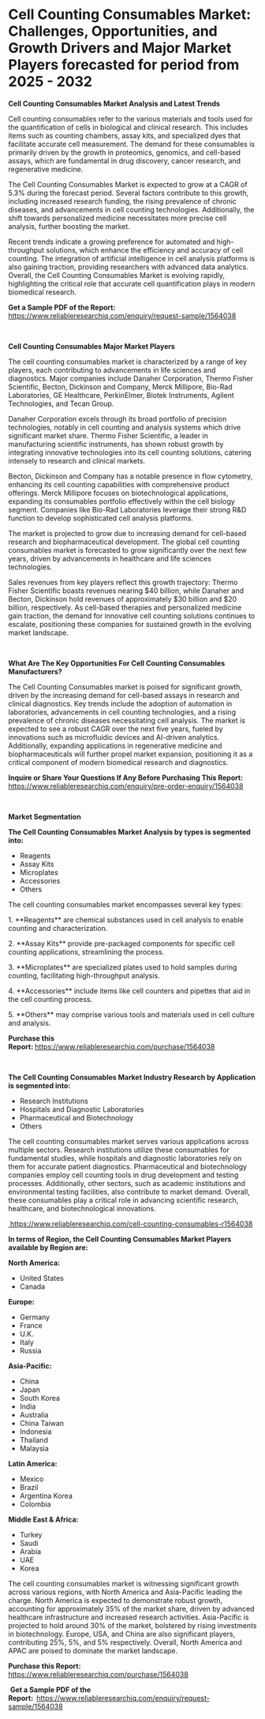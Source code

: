 <p><h1>Cell Counting Consumables Market: Challenges, Opportunities, and Growth Drivers and Major Market Players forecasted for period from 2025 - 2032</h1></p><p><strong>Cell Counting Consumables Market Analysis and Latest Trends</strong></p>
<p><p>Cell counting consumables refer to the various materials and tools used for the quantification of cells in biological and clinical research. This includes items such as counting chambers, assay kits, and specialized dyes that facilitate accurate cell measurement. The demand for these consumables is primarily driven by the growth in proteomics, genomics, and cell-based assays, which are fundamental in drug discovery, cancer research, and regenerative medicine.</p><p>The Cell Counting Consumables Market is expected to grow at a CAGR of 5.3% during the forecast period. Several factors contribute to this growth, including increased research funding, the rising prevalence of chronic diseases, and advancements in cell counting technologies. Additionally, the shift towards personalized medicine necessitates more precise cell analysis, further boosting the market.</p><p>Recent trends indicate a growing preference for automated and high-throughput solutions, which enhance the efficiency and accuracy of cell counting. The integration of artificial intelligence in cell analysis platforms is also gaining traction, providing researchers with advanced data analytics. Overall, the Cell Counting Consumables Market is evolving rapidly, highlighting the critical role that accurate cell quantification plays in modern biomedical research.</p></p>
<p><strong>Get a Sample PDF of the Report:&nbsp;</strong> <a href="https://www.reliableresearchiq.com/enquiry/request-sample/1564038?utm_campaign=2924&utm_medium=2&utm_source=Github&utm_content=ia&utm_term=14042025&utm_id=cell-counting-consumables">https://www.reliableresearchiq.com/enquiry/request-sample/1564038</a></p>
<p>&nbsp;</p>
<p><strong>Cell Counting Consumables Major Market Players</strong></p>
<p><p>The cell counting consumables market is characterized by a range of key players, each contributing to advancements in life sciences and diagnostics. Major companies include Danaher Corporation, Thermo Fisher Scientific, Becton, Dickinson and Company, Merck Millipore, Bio-Rad Laboratories, GE Healthcare, PerkinElmer, Biotek Instruments, Agilent Technologies, and Tecan Group.</p><p>Danaher Corporation excels through its broad portfolio of precision technologies, notably in cell counting and analysis systems which drive significant market share. Thermo Fisher Scientific, a leader in manufacturing scientific instruments, has shown robust growth by integrating innovative technologies into its cell counting solutions, catering intensely to research and clinical markets.</p><p>Becton, Dickinson and Company has a notable presence in flow cytometry, enhancing its cell counting capabilities with comprehensive product offerings. Merck Millipore focuses on biotechnological applications, expanding its consumables portfolio effectively within the cell biology segment. Companies like Bio-Rad Laboratories leverage their strong R&D function to develop sophisticated cell analysis platforms.</p><p>The market is projected to grow due to increasing demand for cell-based research and biopharmaceutical development. The global cell counting consumables market is forecasted to grow significantly over the next few years, driven by advancements in healthcare and life sciences technologies.</p><p>Sales revenues from key players reflect this growth trajectory: Thermo Fisher Scientific boasts revenues nearing $40 billion, while Danaher and Becton, Dickinson hold revenues of approximately $30 billion and $20 billion, respectively. As cell-based therapies and personalized medicine gain traction, the demand for innovative cell counting solutions continues to escalate, positioning these companies for sustained growth in the evolving market landscape.</p></p>
<p>&nbsp;</p>
<p><strong>What Are The Key Opportunities For Cell Counting Consumables Manufacturers?</strong></p>
<p><p>The Cell Counting Consumables market is poised for significant growth, driven by the increasing demand for cell-based assays in research and clinical diagnostics. Key trends include the adoption of automation in laboratories, advancements in cell counting technologies, and a rising prevalence of chronic diseases necessitating cell analysis. The market is expected to see a robust CAGR over the next five years, fueled by innovations such as microfluidic devices and AI-driven analytics. Additionally, expanding applications in regenerative medicine and biopharmaceuticals will further propel market expansion, positioning it as a critical component of modern biomedical research and diagnostics.</p></p>
<p><strong>Inquire or Share Your Questions If Any Before Purchasing This Report:</strong> <a href="https://www.reliableresearchiq.com/enquiry/pre-order-enquiry/1564038?utm_campaign=2924&utm_medium=2&utm_source=Github&utm_content=ia&utm_term=14042025&utm_id=cell-counting-consumables">https://www.reliableresearchiq.com/enquiry/pre-order-enquiry/1564038</a></p>
<p>&nbsp;</p>
<p><strong>Market Segmentation</strong></p>
<p><strong>The Cell Counting Consumables Market Analysis by types is segmented into:</strong></p>
<p><ul><li>Reagents</li><li>Assay Kits</li><li>Microplates</li><li>Accessories</li><li>Others</li></ul></p>
<p><p>The cell counting consumables market encompasses several key types: </p><p>1. **Reagents** are chemical substances used in cell analysis to enable counting and characterization.</p><p>2. **Assay Kits** provide pre-packaged components for specific cell counting applications, streamlining the process.</p><p>3. **Microplates** are specialized plates used to hold samples during counting, facilitating high-throughput analysis.</p><p>4. **Accessories** include items like cell counters and pipettes that aid in the cell counting process.</p><p>5. **Others** may comprise various tools and materials used in cell culture and analysis.</p></p>
<p><strong>Purchase this Report:&nbsp;</strong><a href="https://www.reliableresearchiq.com/purchase/1564038?utm_campaign=2924&utm_medium=2&utm_source=Github&utm_content=ia&utm_term=14042025&utm_id=cell-counting-consumables">https://www.reliableresearchiq.com/purchase/1564038</a></p>
<p>&nbsp;</p>
<p><strong>The Cell Counting Consumables Market Industry Research by Application is segmented into:</strong></p>
<p><ul><li>Research Institutions</li><li>Hospitals and Diagnostic Laboratories</li><li>Pharmaceutical and Biotechnology</li><li>Others</li></ul></p>
<p><p>The cell counting consumables market serves various applications across multiple sectors. Research institutions utilize these consumables for fundamental studies, while hospitals and diagnostic laboratories rely on them for accurate patient diagnostics. Pharmaceutical and biotechnology companies employ cell counting tools in drug development and testing processes. Additionally, other sectors, such as academic institutions and environmental testing facilities, also contribute to market demand. Overall, these consumables play a critical role in advancing scientific research, healthcare, and biotechnological innovations.</p></p>
<p><a href="https://www.reliableresearchiq.com/cell-counting-consumables-r1564038?utm_campaign=2924&utm_medium=2&utm_source=Github&utm_content=ia&utm_term=14042025&utm_id=cell-counting-consumables">&nbsp;https://www.reliableresearchiq.com/cell-counting-consumables-r1564038</a></p>
<p><strong>In terms of Region, the Cell Counting Consumables Market Players available by Region are:</strong></p>
<p>
    <p> <strong> North America: </strong>
        <ul>
            <li>United States</li>
            <li>Canada</li>
        </ul>
        </p> 
    <p> <strong> Europe: </strong>
        <ul>
            <li>Germany</li>
            <li>France</li>
            <li>U.K.</li>
            <li>Italy</li>
            <li>Russia</li>
        </ul>
        </p> 
    <p> <strong> Asia-Pacific: </strong>
        <ul>
            <li>China</li>
            <li>Japan</li>
            <li>South Korea</li>
            <li>India</li>
            <li>Australia</li>
            <li>China Taiwan</li>
            <li>Indonesia</li>
            <li>Thailand</li>
            <li>Malaysia</li>
        </ul>
        </p> 
    <p> <strong> Latin America: </strong>
        <ul>
            <li>Mexico</li>
            <li>Brazil</li>
            <li>Argentina Korea</li>
            <li>Colombia</li>
        </ul>
        </p> 
    <p> <strong> Middle East & Africa: </strong>
        <ul>
            <li>Turkey</li>
            <li>Saudi</li>
            <li>Arabia</li>
            <li>UAE</li>
            <li>Korea</li>
        </ul>
    </p>
    </p>
<p><p>The cell counting consumables market is witnessing significant growth across various regions, with North America and Asia-Pacific leading the charge. North America is expected to demonstrate robust growth, accounting for approximately 35% of the market share, driven by advanced healthcare infrastructure and increased research activities. Asia-Pacific is projected to hold around 30% of the market, bolstered by rising investments in biotechnology. Europe, USA, and China are also significant players, contributing 25%, 5%, and 5% respectively. Overall, North America and APAC are poised to dominate the market landscape.</p></p>
<p><strong>Purchase this Report: </strong><a href="https://www.reliableresearchiq.com/purchase/1564038?utm_campaign=2924&utm_medium=2&utm_source=Github&utm_content=ia&utm_term=14042025&utm_id=cell-counting-consumables">https://www.reliableresearchiq.com/purchase/1564038</a></p>
<p>&nbsp;<strong>Get a Sample PDF of the Report:&nbsp;&nbsp;</strong><a href="https://www.reliableresearchiq.com/enquiry/request-sample/1564038?utm_campaign=2924&utm_medium=2&utm_source=Github&utm_content=ia&utm_term=14042025&utm_id=cell-counting-consumables">https://www.reliableresearchiq.com/enquiry/request-sample/1564038</a></p>
<p><strong></strong></p>
<p><p></p><p></p><p></p></p>